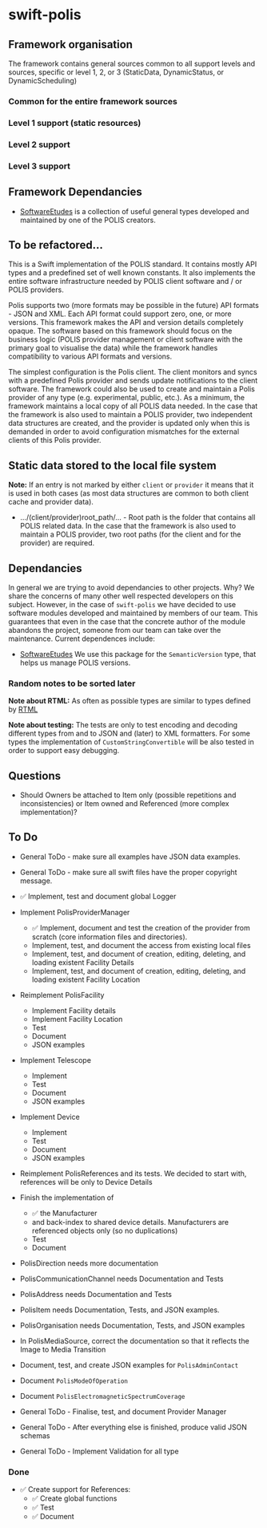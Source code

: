 # swift-polis

## Framework organisation
The framework contains general sources common to all support levels and sources, specific or level 1, 2, or 3 (StaticData, DynamicStatus, or DynamicScheduling)

### Common for the entire framework sources

### Level 1 support (static resources)

### Level 2 support

### Level 3 support

## Framework Dependancies
- [SoftwareEtudes](https://github.com/tuparev/SoftwareEtudes) is a collection of useful general types developed and maintained by one of the POLIS creators.


## To be refactored...

This is a Swift implementation of the POLIS standard. It contains mostly API types and a predefined set of well known constants. It also implements the entire software infrastructure needed by POLIS client software and / or POLIS providers.

Polis supports two (more formats may be possible in the future) API formats - JSON and XML. Each API format could support zero, one, or more versions. This framework makes the API and version details completely opaque. The software based on this framework should focus on the business logic (POLIS provider management or client software with the primary goal to visualise the data) while the framework handles compatibility to various API formats and versions.

The simplest configuration is the Polis client. The client monitors and syncs with a predefined Polis provider and sends update notifications to the client software. The framework could also be used to create and maintain a Polis provider of any type (e.g. experimental, public, etc.). As a minimum, the framework maintains a local copy of all POLIS data needed. In the case that the framework is also used to maintain a POLIS provider, two independent data structures are created, and the provider is updated only when this is demanded in order to avoid configuration mismatches for the external clients of this Polis provider.

## Static data stored to the local file system

**Note:** If an entry is not marked by either `client` or `provider` it means that it is used in both cases (as most data structures are common to both client cache and provider data).

- .../(client/provider)root_path/... - Root path is the folder that contains all POLIS related data. In the case that the framework is also used to maintain a POLIS provider, two root paths (for the client and for the provider) are required.

## Dependancies 
In general we are trying to avoid dependancies to other projects. Why? We share the concerns of many other well respected developers on this subject. However, in the case of `swift-polis` we have decided to use software modules developed and maintained by members of our team. This guarantees that even in the case that the concrete author of the module abandons the project, someone from our team can take over the maintenance.
Current dependences include:
- [SoftwareEtudes](https://github.com/tuparev/SoftwareEtudes)
We use this package for the `SemanticVersion` type, that helps us manage POLIS versions.

### Random notes to be sorted later
**Note about RTML:** As often as possible types are similar to types defined by [RTML](http://www.astro.physik.uni-goettingen.de/~hessman/misc/RTML-3.2b.xsd)

**Note about testing:** The tests are only to test encoding and decoding different types from and to JSON and (later) to XML formatters.  For some types the implementation of `CustomStringConvertible` will be also tested in order to support easy debugging.

## Questions
- Should Owners be attached to Item only (possible repetitions and inconsistencies) or Item owned and Referenced (more complex implementation)?

## To Do
- General ToDo - make sure all examples have JSON data examples.
- General ToDo - make sure all swift files have the proper copyright message.

- ✅ Implement, test and document global Logger
- Implement PolisProviderManager
    - ✅ Implement, document and test the creation of the provider from scratch (core information files and directories).
    - Implement, test, and document the access from existing local files
    - Implement, test, and document of creation, editing, deleting, and loading existent Facility Details
    - Implement, test, and document of creation, editing, deleting, and loading existent Facility Location
- Reimplement PolisFacility
    - Implement Facility details
    - Implement Facility Location
    - Test
    - Document
    - JSON examples
- Implement Telescope
    - Implement
    - Test
    - Document
    - JSON examples
- Implement Device
    - Implement
    - Test
    - Document
    - JSON examples
- Reimplement PolisReferences and its tests. We decided to start with, references will be only to Device Details
- Finish the implementation of 
    - ✅ the Manufacturer 
    - and back-index to shared device details. Manufacturers are referenced objects only (so no duplications)
    - Test 
    - Document
- PolisDirection needs more documentation
- PolisCommunicationChannel needs Documentation and Tests
- PolisAddress needs Documentation and Tests
- PolisItem needs Documentation, Tests, and JSON examples.
- PolisOrganisation needs Documentation, Tests, and JSON examples
- In PolisMediaSource, correct the documentation so that it reflects the Image to Media Transition 
- Document, test, and create JSON examples for `PolisAdminContact`
- Document `PolisModeOfOperation`
- Document `PolisElectromagneticSpectrumCoverage`

- General ToDo - Finalise, test, and document Provider Manager
- General ToDo - After everything else is finished, produce valid JSON schemas
- General ToDo - Implement Validation for all type

### Done
- ✅ Create support for References:
    - ✅ Create global functions
    - ✅ Test
    - ✅ Document
